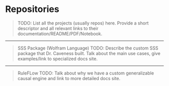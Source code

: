 # Repositories

> TODO: List all the projects (usually repos) here. Provide a short descriptor and all relevant links to their documentation/README/PDF/Notebook.

---

> SSS Package (Wolfram Language) TODO: Describe the custom SSS package that Dr. Caveness built. Talk about the main use cases, give examples/link to specialized docs site.

---

> RuleFLow TODO: Talk about why we have a custom generalizable causal engine and link to more detailed docs site.
